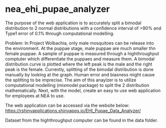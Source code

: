 # nea_ehi_pupae_analyzer
The purpose of the web application is to accurately split a bimodal distribution to 2 normal distributions with a confidence interval of >90% and Type1 error of 0.1% through computational modelling. 

Problem: In Project Wolbachia, only male mosquitoes can be release into the environment. At the puppae stage, male puppae are much smaller thn female puppae. A sample of puppae is measured through a highthroughput comptuter which differentiate the puppaes and measure them. A bimodal distribution curve is plotted where the left peak is the male and the right peak is the female. Currently, splitting of the bimodal distribution is done manually by looking at the graph. Human error and biasness might cause the splitting to be imprecise. The aim of this anaylzer is to utilize computational modelling (mixmodel package) to split the 2 distribution mathematically. Next, with the model, create an easy to use web application for employees at NEA to use. 

The web application can be accessed via the website below:
https://rshinyapplications.shinyapps.io/EHI_Pupae_Data_Analyzer/ 

Dataset from the highthroughput computer can be found in the data folder. 
